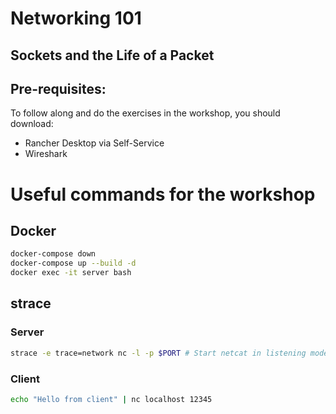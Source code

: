 # Networking 101
## Sockets and the Life of a Packet

## Pre-requisites:
To follow along and do the exercises in the workshop, you should download:
- Rancher Desktop via Self-Service
- Wireshark

# Useful commands for the workshop

## Docker

```sh
docker-compose down
docker-compose up --build -d
docker exec -it server bash
```

## strace

### Server

```sh
strace -e trace=network nc -l -p $PORT # Start netcat in listening mode and use strace to trace only networking-related system calls (like socket, bind, accept, connect, etc.)
```

### Client
```sh
echo "Hello from client" | nc localhost 12345
```
